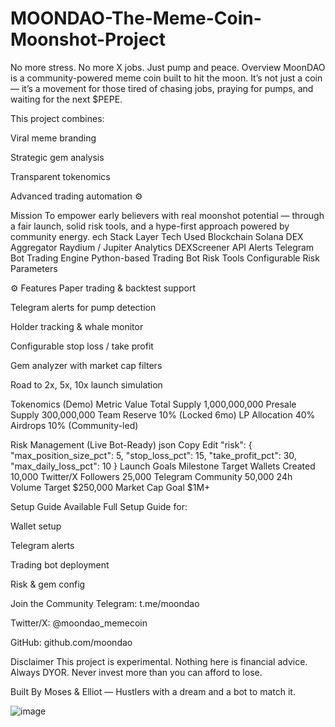 # MOONDAO-The-Meme-Coin-Moonshot-Project
No more stress. No more X jobs. Just pump and peace.
 Overview
MoonDAO is a community-powered meme coin built to hit the moon.
It’s not just a coin — it’s a movement for those tired of chasing jobs, praying for pumps, and waiting for the next $PEPE.

This project combines:

Viral meme branding 

Strategic gem analysis 

Transparent tokenomics 

Advanced trading automation ⚙️

 Mission
To empower early believers with real moonshot potential — through a fair launch, solid risk tools, and a hype-first approach powered by community energy.
ech Stack
Layer	Tech Used
Blockchain	Solana
DEX Aggregator	Raydium / Jupiter
Analytics	DEXScreener API
Alerts	Telegram Bot
Trading Engine	Python-based Trading Bot
Risk Tools	Configurable Risk Parameters

⚙️ Features
Paper trading & backtest support

 Telegram alerts for pump detection

Holder tracking & whale monitor

Configurable stop loss / take profit

Gem analyzer with market cap filters

Road to 2x, 5x, 10x launch simulation

Tokenomics (Demo)
Metric	Value
Total Supply	1,000,000,000
Presale Supply	300,000,000
Team Reserve	10% (Locked 6mo)
LP Allocation	40%
Airdrops	10% (Community-led)

 Risk Management (Live Bot-Ready)
json
Copy
Edit
"risk": {
  "max_position_size_pct": 5,
  "stop_loss_pct": 15,
  "take_profit_pct": 30,
  "max_daily_loss_pct": 10
}
 Launch Goals
Milestone	Target
Wallets Created	10,000
Twitter/X Followers	25,000
Telegram Community	50,000
24h Volume Target	$250,000
Market Cap Goal	$1M+

Setup Guide Available
 Full Setup Guide for:

Wallet setup

Telegram alerts

Trading bot deployment

Risk & gem config

 Join the Community
Telegram: t.me/moondao

Twitter/X: @moondao_memecoin

GitHub: github.com/moondao

 Disclaimer
This project is experimental. Nothing here is financial advice.
Always DYOR. Never invest more than you can afford to lose.

Built By
Moses & Elliot — Hustlers with a dream and a bot to match it.


![image](https://github.com/user-attachments/assets/83ae61b9-a98b-48e5-b141-46a1009b2b98)
